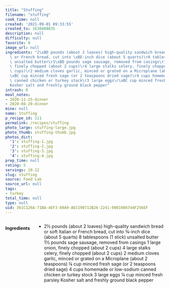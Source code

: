 ```yaml
---
title: "Stuffing"
filename: "stuffing"
cook_time: null
created: '2021-09-01 09:33:55'
created_ts: 1630488835
description: null
difficulty: null
favorite: 0
image_url: null
ingredients: "2\xBD pounds (about 2 loaves) high-quality sandwich bread or soft Italian\
  \ or French bread, cut into \xBE-inch dice (about 5 quarts)\r8 tablespoons (1 stick)\
  \ unsalted butter\r1\xBD pounds sage sausage, removed from casings\r1 large onion,\
  \ finely chopped (about 2 cups)\r4 large stalks celery, finely chopped (about 2\
  \ cups)\r2 medium cloves garlic, minced or grated on a Microplane (about 2 teaspoons)\r\
  \xBC cup minced fresh sage (or 2 teaspoons dried sage)\r4 cups homemade or low-sodium\
  \ canned chicken or turkey stock\r3 large eggs\r\xBC cup minced fresh parsley\r\
  Kosher salt and freshly ground black pepper"
intrash: 0
meal_notes:
- 2020-11-25-dinner
- 2020-08-20-dinner
mine: null
name: Stuffing
p_recipe_id: 111
permalink: /recipes/stuffing
photo_large: stuffing-large.jpg
photo_thumb: stuffing-thumb.jpg
photos_dict:
  '1': stuffing-1.jpg
  '2': stuffing-2.jpg
  '3': stuffing-3.jpg
  '4': stuffing-4.jpg
prep_time: null
rating: 5
servings: 10-12
slug: stuffing
source: Food Lab
source_url: null
tags:
- turkey
total_time: null
type: null
uid: 361C126A-71BA-4EF3-89A9-AEC190712B26-2241-0001908744F256EF
---
```

<div class="columns large-7 small-12" id="writeup">	</div><!-- #writeup -->
</div><!-- #row-one -->
<div class="row" id="row-two">	<div class="columns large-4 small-12" id="ingredients"><h4>Ingredients</h4><div class="box box-ingredients content"><ul>
<li>2½ pounds (about 2 loaves) high-quality sandwich bread or soft Italian or French bread, cut into ¾-inch dice (about 5 quarts)
8 tablespoons (1 stick) unsalted butter
1½ pounds sage sausage, removed from casings
1 large onion, finely chopped (about 2 cups)
4 large stalks celery, finely chopped (about 2 cups)
2 medium cloves garlic, minced or grated on a Microplane (about 2 teaspoons)
¼ cup minced fresh sage (or 2 teaspoons dried sage)
4 cups homemade or low-sodium canned chicken or turkey stock
3 large eggs
¼ cup minced fresh parsley
Kosher salt and freshly ground black pepper</li>
</ul>
</div>	</div>	<div class="columns large-6 small-12" id="directions">	</div>